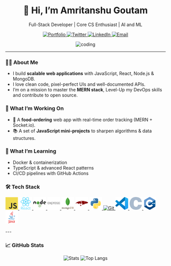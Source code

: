 <h1 align="center">👋 Hi, I’m Amritanshu Goutam</h1>
<p align="center">
  Full-Stack Developer | Core CS Enthusiast | AI and ML
</p>

<p align="center">
  <a href="https://amritanshuportfolio.vercel.app/" target="_blank">
    <img alt="Portfolio" src="https://img.shields.io/badge/Portfolio-View%20Site-blue?style=flat&logo=vercel" />
  </a>
  <a href="https://x.com/Amritanshutwt" target="_blank">
    <img alt="Twitter" src="https://img.shields.io/badge/Twitter-@Amritanshutwt-1DA1F2?style=flat&logo=twitter" />
  </a>
  <a href="https://www.linkedin.com/in/amritanshu-goutam-015bab248/" target="_blank">
    <img alt="LinkedIn" src="https://img.shields.io/badge/LinkedIn-Amritanshu%20Goutam-0077B5?style=flat&logo=linkedin" />
  </a>
  <a href="mailto:amritanshugoutam@gmail.com">
    <img alt="Email" src="https://img.shields.io/badge/Email-amritanshugoutam@gmail.com-DD0031?style=flat&logo=gmail" />
  </a>
</p>

<p align="center">
  <img width="300" alt="coding" src="https://miro.medium.com/v2/resize:fit:1358/1*gReLR6hZjwyBxHmfLN1AVw.gif" />
</p>

---

### 👨‍💻 About Me
- I build **scalable web applications** with JavaScript, React, Node.js & MongoDB.  
- I love clean code, pixel-perfect UIs and well-documented APIs.  
- I’m on a mission to master the **MERN stack**, Level-Up my DevOps skills and contribute to open source.

### 🔭 What I’m Working On
- 🚀 A **food-ordering** web app with real-time order tracking (MERN + Socket.io).  
- 📚 A set of **JavaScript mini-projects** to sharpen algorithms & data structures.  

### 🌱 What I’m Learning
- Docker & containerization  
- TypeScript & advanced React patterns  
- CI/CD pipelines with GitHub Actions  

### 🛠️ Tech Stack

<p align="left">
  <a href="https://developer.mozilla.org/en-US/docs/Web/JavaScript" target="_blank">
    <img alt="JavaScript" src="https://raw.githubusercontent.com/devicons/devicon/master/icons/javascript/javascript-original.svg" width="40" />
  </a>
  <a href="https://reactjs.org" target="_blank">
    <img alt="React" src="https://raw.githubusercontent.com/devicons/devicon/master/icons/react/react-original-wordmark.svg" width="40" />
  </a>
  <a href="https://nodejs.org" target="_blank">
    <img alt="Node.js" src="https://raw.githubusercontent.com/devicons/devicon/master/icons/nodejs/nodejs-original-wordmark.svg" width="40" />
  </a>
  <a href="https://expressjs.com" target="_blank">
    <img alt="Express" src="https://raw.githubusercontent.com/devicons/devicon/master/icons/express/express-original-wordmark.svg" width="40" />
  </a>
  <a href="https://www.mongodb.com" target="_blank">
    <img alt="MongoDB" src="https://raw.githubusercontent.com/devicons/devicon/master/icons/mongodb/mongodb-original-wordmark.svg" width="40" />
  </a>
  <a href="https://mongoosejs.com" target="_blank">
    <img alt="Mongoose" src="https://raw.githubusercontent.com/devicons/devicon/master/icons/mongoose/mongoose-original.svg" width="40" />
  </a>
  <a href="https://www.python.org" target="_blank">
    <img alt="Python" src="https://raw.githubusercontent.com/devicons/devicon/master/icons/python/python-original.svg" width="40" />
  </a>
  <a href="https://git-scm.com" target="_blank">
    <img alt="Git" src="https://www.vectorlogo.zone/logos/git-scm/git-scm-icon.svg" width="40" />
  </a>
  <a href="https://code.visualstudio.com" target="_blank">
    <img alt="VS Code" src="https://raw.githubusercontent.com/devicons/devicon/master/icons/vscode/vscode-original.svg" width="40" />
  </a>

  <a href="https://en.wikipedia.org/wiki/C_(programming_language)" target="_blank">
    <img alt="C" src="https://raw.githubusercontent.com/devicons/devicon/master/icons/c/c-original.svg" width="40" />
  </a>
  <a href="https://en.wikipedia.org/wiki/C%2B%2B" target="_blank">
    <img alt="C++" src="https://raw.githubusercontent.com/devicons/devicon/master/icons/cplusplus/cplusplus-original.svg" width="40" />
  </a>
  <a href="https://www.oracle.com/java/" target="_blank">
    <img alt="Java" src="https://raw.githubusercontent.com/devicons/devicon/master/icons/java/java-original-wordmark.svg" width="40" />
  </a>
</p>
---

### 📈 GitHub Stats

<p align="center">
  <img alt="Stats" src="https://github-readme-stats.vercel.app/api?username=bhutuklearning&show_icons=true&theme=react" />
  <img alt="Top Langs" src="https://github-readme-stats.vercel.app/api/top-langs/?username=bhutuklearning&layout=compact&theme=react" />
</p>
